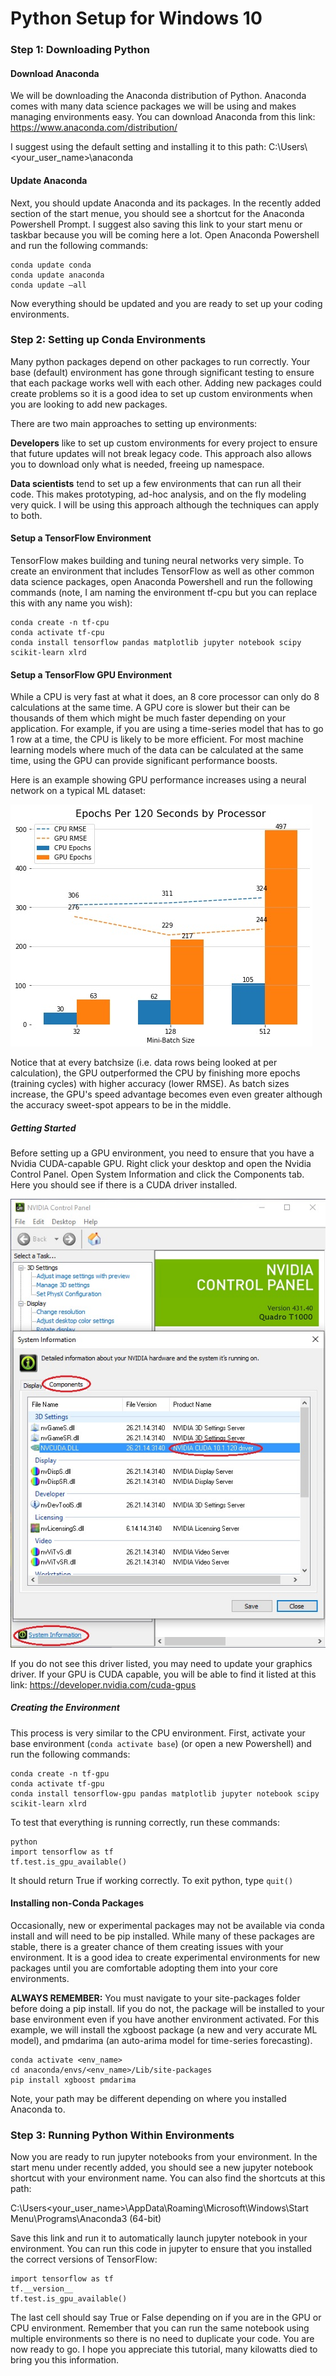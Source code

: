 # Python Setup for Windows 10

### Step 1: Downloading Python
#### Download Anaconda
We will be downloading the Anaconda distribution of Python.
Anaconda comes with many data science packages we will be using and makes managing environments easy.
You can download Anaconda from this link:
https://www.anaconda.com/distribution/

I suggest using the default setting and installing it to this path: C:\Users\\<your_user_name>\anaconda

#### Update Anaconda
Next, you should update Anaconda and its packages.
In the recently added section of the start menue, you should see a shortcut for the Anaconda Powershell Prompt.
I suggest also saving this link to your start menu or taskbar because you will be coming here a lot.
Open Anaconda Powershell and run the following commands:

    conda update conda
    conda update anaconda
    conda update –all

Now everything should be updated and you are ready to set up your coding environments.

### Step 2: Setting up Conda Environments
Many python packages depend on other packages to run correctly.
Your base (default) environment has gone through significant testing to ensure that each package works well with each other.
Adding new packages could create problems so it is a good idea to set up custom environments when you are looking to add new packages.

There are two main approaches to setting up environments:

**Developers** like to set up custom environments for every project to ensure that future updates will not break legacy code.
This approach also allows you to download only what is needed, freeing up namespace.

**Data scientists** tend to set up a few environments that can run all their code.
This makes prototyping, ad-hoc analysis, and on the fly modeling very quick.
I will be using this approach although the techniques can apply to both.

#### Setup a TensorFlow Environment
TensorFlow makes building and tuning neural networks very simple.
To create an environment that includes TensorFlow as well as other common data science packages,
open Anaconda Powershell and run the following commands
(note, I am naming the environment tf-cpu but you can replace this with any name you wish):

    conda create -n tf-cpu
    conda activate tf-cpu
    conda install tensorflow pandas matplotlib jupyter notebook scipy scikit-learn xlrd

#### Setup a TensorFlow GPU Environment

While a CPU is very fast at what it does, an 8 core processor can only do 8 calculations at the same time.
A GPU core is slower but their can be thousands of them which might be much faster depending on your application.
For example, if you are using a time-series model that has to go 1 row at a time, the CPU is likely to be more efficient.
For most machine learning models where much of the data can be calculated at the same time,
using the GPU can provide significant performance boosts.

Here is an example showing GPU performance increases using a neural network on a typical ML dataset:

![CPU vs GPU](./images/cpu_vs_gpu.jpg)

Notice that at every batchsize (i.e. data rows being looked at per calculation),
the GPU outperformed the CPU by finishing more epochs (training cycles) with higher accuracy (lower RMSE).
As batch sizes increase, the GPU's speed advantage becomes even even greater although the accuracy sweet-spot appears to be in the middle.

##### Getting Started
Before setting up a GPU environment, you need to ensure that you have a Nvidia CUDA-capable GPU.
Right click your desktop and open the Nvidia Control Panel.
Open System Information and click the Components tab.  Here you should see if there is a CUDA driver installed.

![CPU vs GPU](./images/Nvidia.jpg)

If you do not see this driver listed, you may need to update your graphics driver.
If your GPU is CUDA capable, you will be able to find it listed at this link: https://developer.nvidia.com/cuda-gpus

##### Creating the Environment
This process is very similar to the CPU environment.
First, activate your base environment (`conda activate base`) (or open a new Powershell) and run the following commands:

    conda create -n tf-gpu
    conda activate tf-gpu
    conda install tensorflow-gpu pandas matplotlib jupyter notebook scipy scikit-learn xlrd

To test that everything is running correctly, run these commands:

    python
    import tensorflow as tf
    tf.test.is_gpu_available()

It should return True if working correctly.  To exit python, type `quit()`
#### Installing non-Conda Packages
Occasionally, new or experimental packages may not be available via conda install and will need to be pip installed.
While many of these packages are stable, there is a greater chance of them creating issues with your environment.
It is a good idea to create experimental environments for new packages until you are comfortable adopting them into your core environments.

**ALWAYS REMEMBER:** You must navigate to your site-packages folder before doing a pip install.
Iif you do not, the package will be installed to your base environment even if you have another environment activated.
For this example, we will install the xgboost package (a new and very accurate ML model),
and pmdarima (an auto-arima model for time-series forecasting).

    conda activate <env_name>
    cd anaconda/envs/<env_name>/Lib/site-packages
    pip install xgboost pmdarima

Note, your path may be different depending on where you installed Anaconda to.

### Step 3: Running Python Within Environments
Now you are ready to run jupyter notebooks from your environment.
In the start menu under recently added, you should see a new jupyter notebook shortcut with your environment name.
You can also find the shortcuts at this path:

C:\Users\<your_user_name>\AppData\Roaming\Microsoft\Windows\Start Menu\Programs\Anaconda3 (64-bit)

Save this link and run it to automatically launch jupyter notebook in your environment.
You can run this code in jupyter to ensure that you installed the correct versions of TensorFlow:

    import tensorflow as tf
    tf.__version__
    tf.test.is_gpu_available()

The last cell should say True or False depending on if you are in the GPU or CPU environment.
Remember that you can run the same notebook using multiple environments so there is no need to duplicate your code.
You are now ready to go. I hope you appreciate this tutorial, many kilowatts died to bring you this information.